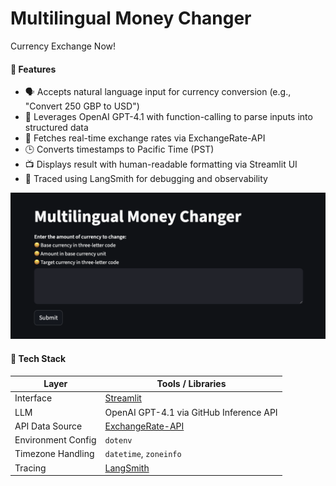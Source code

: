 # Multilingual Money Changer 
Currency Exchange Now!

#### 🌟 Features
- 🗣️ Accepts natural language input for currency conversion (e.g., "Convert 250 GBP to USD")
- 🧠 Leverages OpenAI GPT-4.1 with function-calling to parse inputs into structured data
- 🔁 Fetches real-time exchange rates via ExchangeRate-API
- 🕒 Converts timestamps to Pacific Time (PST)
- 📺 Displays result with human-readable formatting via Streamlit UI
- 🧪 Traced using LangSmith for debugging and observability

![alt text](image.png)

#### 🧰 Tech Stack

| Layer              | Tools / Libraries                     |
|--------------------|----------------------------------------|
| Interface          | [Streamlit](https://streamlit.io)      |
| LLM                | OpenAI GPT-4.1 via GitHub Inference API |
| API Data Source    | [ExchangeRate-API](https://www.exchangerate-api.com/) |
| Environment Config | `dotenv`                               |
| Timezone Handling  | `datetime`, `zoneinfo`                 |
| Tracing            | [LangSmith](https://smith.langchain.com/) |
